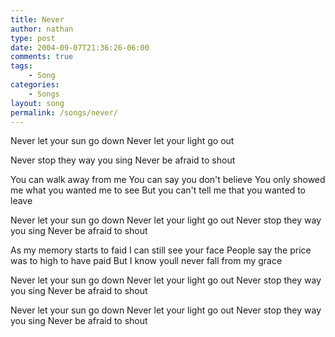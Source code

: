 ```yaml
---
title: Never
author: nathan
type: post
date: 2004-09-07T21:36:26-06:00
comments: true
tags:
    - Song
categories:
    - Songs
layout: song
permalink: /songs/never/
---
```

Never let your sun go down
Never let your light go out
<!--more-->
Never stop they way you sing
Never be afraid to shout

You can walk away from me
You can say you don't believe
You only showed me what you wanted me to see
But you can't tell me that you wanted to leave

Never let your sun go down
Never let your light go out
Never stop they way you sing
Never be afraid to shout

As my memory starts to faid
I can still see your face
People say the price was to high to have paid
But I know youll never fall from my grace

Never let your sun go down
Never let your light go out
Never stop they way you sing
Never be afraid to shout

Never let your sun go down
Never let your light go out
Never stop they way you sing
Never be afraid to shout
